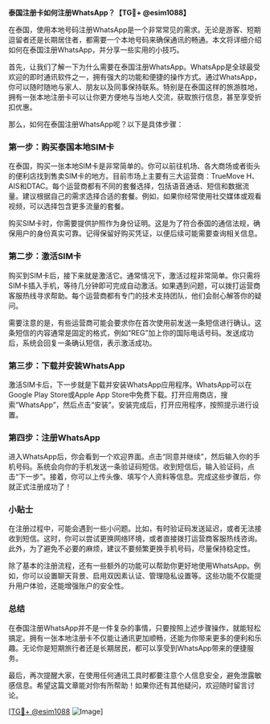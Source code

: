 **泰国注册卡如何注册WhatsApp？【TG💪+ @esim1088】**

在泰国，使用本地号码注册WhatsApp是一个非常常见的需求。无论是游客、短期逗留者还是长期居住者，都需要一个本地号码来确保通讯的畅通。本文将详细介绍如何在泰国注册WhatsApp，并分享一些实用的小技巧。

首先，让我们了解一下为什么需要在泰国注册WhatsApp。WhatsApp是全球最受欢迎的即时通讯软件之一，拥有强大的功能和便捷的操作方式。通过WhatsApp，你可以随时随地与家人、朋友以及同事保持联系。特别是在泰国这样的旅游胜地，拥有一张本地注册卡可以让你更方便地与当地人交流，获取旅行信息，甚至享受折扣优惠。

那么，如何在泰国注册WhatsApp呢？以下是具体步骤：

### 第一步：购买泰国本地SIM卡

在泰国，购买一张本地SIM卡是非常简单的。你可以前往机场、各大商场或者街头的便利店找到售卖SIM卡的地方。目前市场上主要有三大运营商：TrueMove H、AIS和DTAC。每个运营商都有不同的套餐选择，包括语音通话、短信和数据流量。建议根据自己的需求选择合适的套餐。例如，如果你经常使用社交媒体或观看视频，可以选择包含更多流量的套餐。

购买SIM卡时，你需要提供护照作为身份证明。这是为了符合泰国的通信法规，确保用户的身份真实可靠。记得保留好购买凭证，以便后续可能需要查询相关信息。

### 第二步：激活SIM卡

购买到SIM卡后，接下来就是激活它。通常情况下，激活过程非常简单。你只需将SIM卡插入手机，等待几分钟即可完成自动激活。如果遇到问题，可以拨打运营商客服热线寻求帮助。每个运营商都有专门的技术支持团队，他们会耐心解答你的疑问。

需要注意的是，有些运营商可能会要求你在首次使用前发送一条短信进行确认。这条短信的内容通常是固定的格式，例如“REG”加上你的国际电话号码。发送成功后，系统会回复一条确认短信，表示激活成功。

### 第三步：下载并安装WhatsApp

激活SIM卡后，下一步就是下载并安装WhatsApp应用程序。WhatsApp可以在Google Play Store或Apple App Store中免费下载。打开应用商店，搜索“WhatsApp”，然后点击“安装”。安装完成后，打开应用程序，按照提示进行设置。

### 第四步：注册WhatsApp

进入WhatsApp后，你会看到一个欢迎界面。点击“同意并继续”，然后输入你的手机号码。系统会向你的手机发送一条验证码短信。收到短信后，输入验证码，点击“下一步”。接着，你可以上传头像、填写个人资料等信息。完成这些步骤后，你就正式注册成功了！

### 小贴士

在注册过程中，可能会遇到一些小问题。比如，有时验证码发送延迟，或者无法接收到短信。这时，你可以尝试更换网络环境，或者直接拨打运营商客服热线咨询。此外，为了避免不必要的麻烦，建议不要频繁更换手机号码，尽量保持稳定性。

除了基本的注册流程，还有一些额外的功能可以帮助你更好地使用WhatsApp。例如，你可以设置聊天背景、启用双因素认证、管理隐私设置等。这些功能不仅能提升用户体验，还能增强账户的安全性。

### 总结

在泰国注册WhatsApp并不是一件复杂的事情，只要按照上述步骤操作，就能轻松搞定。拥有一张本地注册卡不仅能让通讯更加顺畅，还能为你带来更多的便利和乐趣。无论你是短期旅行者还是长期居民，都可以享受到WhatsApp带来的便捷服务。

最后，再次提醒大家，在使用任何通讯工具时都要注意个人信息安全，避免泄露敏感信息。希望这篇文章能对你有所帮助！如果你还有其他疑问，欢迎随时留言讨论。

[[TG💪+ @esim1088](https://t.me/s/esim1088) ![Image](https://i.postimg.cc/4NQfJmqS/Snipaste-2025-05-13-00-14-12.png)]